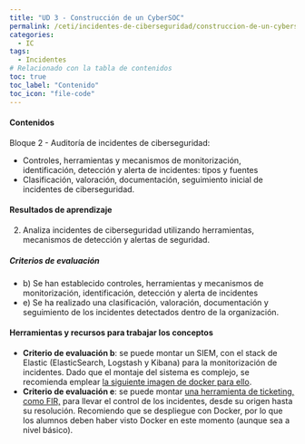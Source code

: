 ```yaml
---
title: "UD 3 - Construcción de un CyberSOC"
permalink: /ceti/incidentes-de-ciberseguridad/construccion-de-un-cybersoc
categories:
  - IC
tags:
  - Incidentes
# Relacionado con la tabla de contenidos
toc: true
toc_label: "Contenido"
toc_icon: "file-code"
---
```


#### Contenidos

Bloque 2 - Auditoría de incidentes de ciberseguridad:

- Controles, herramientas y mecanismos de monitorización, identificación, detección y alerta de incidentes: tipos y fuentes
- Clasificación, valoración, documentación, seguimiento inicial de incidentes de ciberseguridad.

#### Resultados de aprendizaje

2. Analiza incidentes de ciberseguridad utilizando herramientas, mecanismos de detección y alertas de seguridad.

##### Criterios de evaluación

- b) Se han establecido controles, herramientas y mecanismos de monitorización, identificación, detección y alerta de incidentes
- e) Se ha realizado una clasificación, valoración, documentación y seguimiento de los incidentes detectados dentro de la organización.

#### Herramientas y recursos para trabajar los conceptos

- **Criterio de evaluación b**: se puede montar un SIEM, con el stack de Elastic (ElasticSearch, Logstash y Kibana) para la monitorización de incidentes. Dado que el montaje del sistema es complejo, se recomienda emplear [la siguiente imagen de docker para ello](https://elk-docker.readthedocs.io/).
- **Criterio de evaluación e**: se puede montar [una herramienta de ticketing, como FIR,](https://github.com/certsocietegenerale/FIR/) para llevar el control de los incidentes, desde su origen hasta su resolución. Recomiendo que se despliegue con Docker, por lo que los alumnos deben haber visto Docker en este momento (aunque sea a nivel básico).
